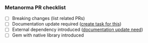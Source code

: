 ### Metanorma PR checklist

 - [ ] Breaking changes (list related PRs)
 - [ ] Documentation update required ([create task for this](https://github.com/metanorma/metanorma.org/issues/new))
 - [ ] External dependency introduced ([documentation update need](https://github.com/metanorma/metanorma.org/issues/new))
 - [ ] Gem with native library introduced

<!-- Feel free to imporove/modify the template https://github.com/metanorma/.github/blob/master/PULL_REQUEST_TEMPLATE.md -->
